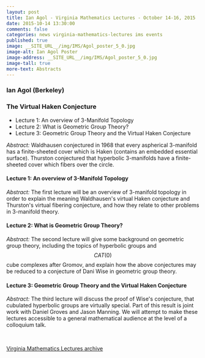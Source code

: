 ```yaml
---
layout: post
title: Ian Agol - Virginia Mathematics Lectures - October 14-16, 2015
date: 2015-10-14 13:30:00
comments: false
categories: news virginia-mathematics-lectures ims events
published: true
image: __SITE_URL__/img/IMS/Agol_poster_5_0.jpg
image-alt: Ian Agol Poster
image-address: __SITE_URL__/img/IMS/Agol_poster_5_0.jpg
image-tall: true
more-text: Abstracts
---
```


<h3 class="mt-3 mb-4">Ian Agol (Berkeley)</h3>

### The Virtual Haken Conjecture

- Lecture 1: An overview of 3-Manifold Topology
- Lecture 2: What is Geometric Group Theory?
- Lecture 3: Geometric Group Theory and the Virtual Haken Conjecture

<!--more-->


*Abstract:* Waldhausen conjectured in 1968 that every aspherical 3-manifold has a finite-sheeted cover which is Haken (contains an embedded essential surface). Thurston conjectured that hyperbolic 3-manifolds have a finite-sheeted cover which fibers over the circle.

#### Lecture 1: An overview of 3-Manifold Topology

*Abstract:* The first lecture will be an overview of  3-manifold topology in order to explain the meaning Waldhausen's virtual Haken conjecture and Thurston's virtual fibering conjecture, and how they relate to other problems in 3-manifold theory.


#### Lecture 2: What is Geometric Group Theory?

*Abstract:* The second lecture will give some background on geometric group theory, including the topics of hyperbolic groups and $$CAT(0)$$ cube complexes after Gromov, and explain how the above conjectures may be reduced to a conjecture of Dani Wise in geometric group theory.


#### Lecture 3: Geometric Group Theory and the Virtual Haken Conjecture

*Abstract:*  The third lecture will discuss the proof of Wise's conjecture, that cubulated hyperbolic groups are virtually special. Part of this result is joint work with Daniel Groves and Jason Manning. We will attempt to make these lectures accessible to a general mathematical audience at the level of a colloquium talk.


<br>

[Virginia Mathematics Lectures archive]({{site.url}}/ims/lectures)
